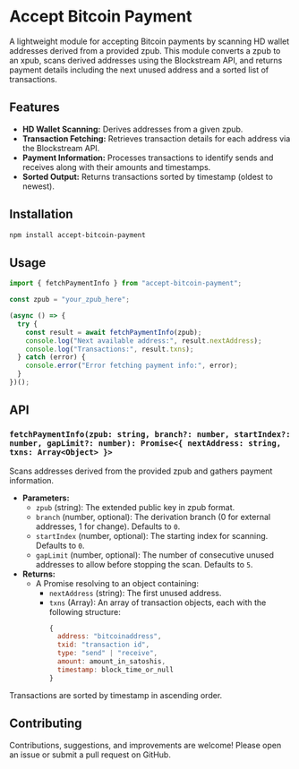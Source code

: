 # Accept Bitcoin Payment

A lightweight module for accepting Bitcoin payments by scanning HD wallet addresses derived from a provided zpub. This module converts a zpub to an xpub, scans derived addresses using the Blockstream API, and returns payment details including the next unused address and a sorted list of transactions.

## Features

- **HD Wallet Scanning:** Derives addresses from a given zpub.
- **Transaction Fetching:** Retrieves transaction details for each address via the Blockstream API.
- **Payment Information:** Processes transactions to identify sends and receives along with their amounts and timestamps.
- **Sorted Output:** Returns transactions sorted by timestamp (oldest to newest).

## Installation

```bash
npm install accept-bitcoin-payment
```

## Usage

```js
import { fetchPaymentInfo } from "accept-bitcoin-payment";

const zpub = "your_zpub_here";

(async () => {
  try {
    const result = await fetchPaymentInfo(zpub);
    console.log("Next available address:", result.nextAddress);
    console.log("Transactions:", result.txns);
  } catch (error) {
    console.error("Error fetching payment info:", error);
  }
})();
```

## API

### `fetchPaymentInfo(zpub: string, branch?: number, startIndex?: number, gapLimit?: number): Promise<{ nextAddress: string, txns: Array<Object> }>`

Scans addresses derived from the provided zpub and gathers payment information.

- **Parameters:**
  - `zpub` (string): The extended public key in zpub format.
  - `branch` (number, optional): The derivation branch (0 for external addresses, 1 for change). Defaults to `0`.
  - `startIndex` (number, optional): The starting index for scanning. Defaults to `0`.
  - `gapLimit` (number, optional): The number of consecutive unused addresses to allow before stopping the scan. Defaults to `5`.
- **Returns:**
  - A Promise resolving to an object containing:
    - `nextAddress` (string): The first unused address.
    - `txns` (Array): An array of transaction objects, each with the following structure:
      ```js
      {
        address: "bitcoinaddress",
        txid: "transaction id",
        type: "send" | "receive",
        amount: amount_in_satoshis,
        timestamp: block_time_or_null
      }
      ```

Transactions are sorted by timestamp in ascending order.

## Contributing

Contributions, suggestions, and improvements are welcome! Please open an issue or submit a pull request on GitHub.
